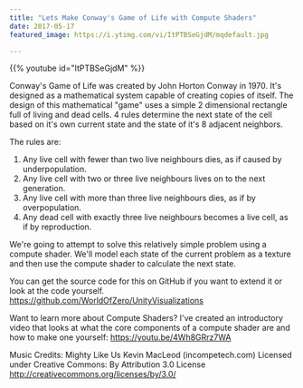 ```yaml
---
title: "Lets Make Conway's Game of Life with Compute Shaders"
date: 2017-05-17
featured_image: https://i.ytimg.com/vi/ItPTBSeGjdM/mqdefault.jpg

---
```


{{% youtube id="ItPTBSeGjdM" %}}

Conway's Game of Life was created by John Horton Conway in 1970. It's designed as a mathematical system capable of creating copies of itself. The design of this mathematical "game" uses a simple 2 dimensional rectangle full of living and dead cells. 4 rules determine the next state of the cell based on it's own current state and the state of it's 8 adjacent neighbors.

The rules are:
1. Any live cell with fewer than two live neighbours dies, as if caused by underpopulation.
2. Any live cell with two or three live neighbours lives on to the next generation.
3. Any live cell with more than three live neighbours dies, as if by overpopulation.
4. Any dead cell with exactly three live neighbours becomes a live cell, as if by reproduction.

We're going to attempt to solve this relatively simple problem using a compute shader. We'll model each state of the current problem as a texture and then use the compute shader to calculate the next state.

You can get the source code for this on GitHub if you want to extend it or look at the code yourself. https://github.com/WorldOfZero/UnityVisualizations

Want to learn more about Compute Shaders? I've created an introductory video that looks at what the core components of a compute shader are and how to make one yourself: https://youtu.be/4Wh8GRrz7WA

Music Credits:
Mighty Like Us Kevin MacLeod (incompetech.com)
Licensed under Creative Commons: By Attribution 3.0 License
http://creativecommons.org/licenses/by/3.0/